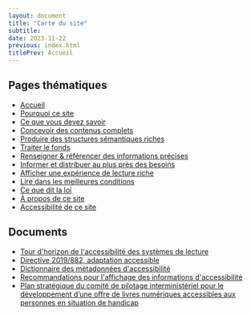 ```yaml
---
layout: document
title: "Carte du site"
subtitle: 
date: 2023-11-22
previous: index.html
titlePrev: Accueil
---
```


<section>
<h2>Pages thématiques</h2>
<ul>
<li><a href="index.html" target="_self">Accueil</a></li>
<li><a href="index.html#pourquoi" target="_self">Pourquoi ce site</a></li>
<li><a href="index.html#savoirs" target="_self">Ce que vous devez savoir</a></li>
<li><a href="pages/concevoir.html" target="_self">Concevoir des contenus complets</a></li>
<li><a href="pages/produire.html" target="_self">Produire des structures sémantiques riches</a></li>
<li><a href="pages/traiter.html" target="_self">Traiter le fonds</a></li>
<li><a href="pages/collecter.html" target="_self">Renseigner & référencer des informations précises</a></li>
<li><a href="pages/diffuser.html" target="_self">Informer et distribuer au plus près des besoins</a></li>
<li><a href="pages/afficher.html" target="_self">Afficher une expérience de lecture riche</a></li>
<li><a href="pages/lire.html" target="_self">Lire dans les meilleures conditions</a></li>
<li><a href="pages/loi.html" target="_self">Ce que dit la loi</a></li>
<li><a href="pages/apropos" target="_self">À propos de ce site</a></li>
<li><a href="pages/accessibilite" target="_self">Accessibilité de ce site</a></li>
</ul>
</section>
<section>
<h2>Documents</h2>
<ul>
<li><a href="ressources/accessibilite_lecture" target="_self">Tour d'horizon de l'accessibilité des systèmes de lecture</a></li>
<li><a href="ressources/CELEX_32019L0882_FR_TXT_adaptation" target="_self">Directive 2019/882, adaptation accessible</a></li>
<li><a href="ressources/Informer" target="_self">Dictionnaire des métadonnées d'accessibilité</a></li>
<li><a href="ressources/metadonnees" target="_self">Recommandations pour l'affichage des informations d'accessibilité</a></li>
<li><a href="ressources/Planstrategique" target="_self">Plan stratégique du comité de pilotage interministériel pour le développement d’une offre de livres numériques accessibles aux personnes en situation de handicap</a></li>
</ul>
</section>